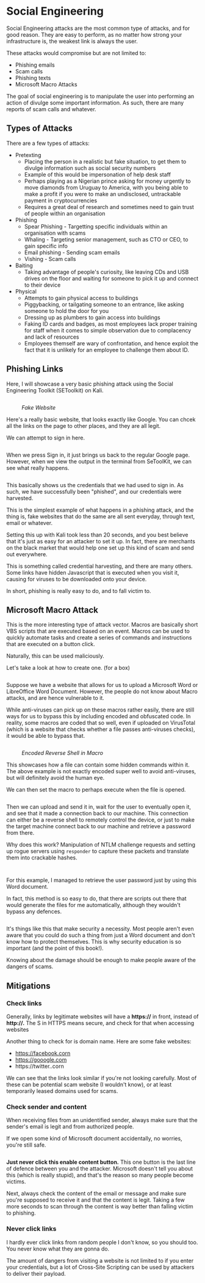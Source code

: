 # Social Engineering

Social Engineering attacks are the most common type of attacks, and for good reason. They are easy to perform, as no matter how strong your infrastructure is, the weakest link is always the user.

These attacks would compromise but are not limited to:

* Phishing emails
* Scam calls
* Phishing texts
* Microsoft Macro Attacks

The goal of social engineering is to manipulate the user into performing an action of divulge some important information. As such, there are many reports of scam calls and whatever.

## Types of Attacks

There are a few types of attacks:

* Pretexting
  * Placing the person in a realistic but fake situation, to get them to divulge information such as social security numbers
  * Example of this would be impersonation of help desk staff
  * Perhaps playing as a Nigerian prince asking for money urgently to move diamonds from Uruguay to America, with you being able to make a profit if you were to make an undisclosed, untrackable payment in cryptocurrencies
  * Requires a great deal of research and sometimes need to gain trust of people within an organisation
* Phishing
  * Spear Phishing - Targetting specific individuals within an organisation with scams
  * Whaling - Targeting senior management, such as CTO or CEO, to gain specific info
  * Email phishing - Sending scam emails
  * Vishing - Scam calls
* Baiting
  * Taking advantage of people's curiosity, like leaving CDs and USB drives on the floor and waiting for someone to pick it up and connect to their device
* Physical
  * Attempts to gain physical access to buildings
  * Piggybacking, or tailgating someone to an entrance, like asking someone to hold the door for you
  * Dressing up as plumbers to gain access into buildings
  * Faking ID cards and badges, as most employees lack proper training for staff when it comes to simple observation due to complacency and lack of resources
  * Employees themself are wary of confrontation, and hence exploit the fact that it is unlikely for an employee to challenge them about ID.

## Phishing Links

Here, I will showcase a very basic phishing attack using the Social Engineering Toolkit (SEToolkit) on Kali.

<figure><img src="../../../.gitbook/assets/image (355).png" alt=""><figcaption><p><em>Fake Website</em></p></figcaption></figure>

Here's a really basic website, that looks exactly like Google. You can chcek all the links on the page to other places, and they are all legit.

We can attempt to sign in here.

<figure><img src="../../../.gitbook/assets/image (3328).png" alt=""><figcaption></figcaption></figure>

When we press Sign in, it just brings us back to the regular Google page. However, when we view the output in the terminal from SeToolKit, we can see what really happens.

<figure><img src="../../../.gitbook/assets/image (1657).png" alt=""><figcaption></figcaption></figure>

This basically shows us the credentials that we had used to sign in. As such, we have successfully been "phished", and our credentials were harvested.

This is the simplest example of what happens in a phishing attack, and the thing is, fake websites that do the same are all sent everyday, through text, email or whatever.

Setting this up with Kali took less than 20 seconds, and you best believe that it's just as easy for an attacker to set it up. In fact, there are merchants on the black market that would help one set up this kind of scam and send out everywhere.&#x20;

This is something called credential harvesting, and there are many others. Some links have hidden Javascript that is executed when you visit it, causing for viruses to be downloaded onto your device. &#x20;

In short, phishing is really easy to do, and to fall victim to.

## Microsoft Macro Attack

This is the more interesting type of attack vector. Macros are basically short VBS scripts that are executed based on an event. Macros can be used to quickly automate tasks and create a series of commands and instructions that are executed on a button click.

Naturally, this can be used maliciously.

Let's take a look at how to create one. (for a box)

<figure><img src="../../../.gitbook/assets/image (3513).png" alt=""><figcaption></figcaption></figure>

Suppose we have a website that allows for us to upload a Microsoft Word or LibreOffice Word Document. However, the people do not know about Macro attacks, and are hence vulnerable to it.

While anti-viruses can pick up on these macros rather easily, there are still ways for us to bypass this by including encoded and obfuscated code. In reality, some macros are coded that so well, even if uploaded on VirusTotal (which is a website that checks whether a file passes anti-viruses checks), it would be able to bypass that.

<figure><img src="../../../.gitbook/assets/image (1989).png" alt=""><figcaption><p><em>Encoded Reverse Shell in Macro</em></p></figcaption></figure>

This showcases how a file can contain some hidden commands within it. The above example is not exactly encoded super well to avoid anti-viruses, but will definitely avoid the human eye.

We can then set the macro to perhaps execute when the file is opened.&#x20;

<figure><img src="../../../.gitbook/assets/image (1467).png" alt=""><figcaption></figcaption></figure>

Then we can upload and send it in, wait for the user to eventually open it, and see that it made a connection back to our machine. This connection can either be a reverse shell to remotely control the device, or just to make the target machine connect back to our machine and retrieve a password from there.

Why does this work? Manipulation of NTLM challenge requests and setting up rogue servers using `responder` to capture these packets and translate them into crackable hashes.

<figure><img src="../../../.gitbook/assets/image (4080).png" alt=""><figcaption></figcaption></figure>

<figure><img src="../../../.gitbook/assets/image (816).png" alt=""><figcaption></figcaption></figure>

For this example, I managed to retrieve the user password just by using this Word document.&#x20;

In fact, this method is so easy to do, that there are scripts out there that would generate the files for me automatically, although they wouldn't bypass any defences.

<figure><img src="../../../.gitbook/assets/image (921).png" alt=""><figcaption></figcaption></figure>

It's things like this that make security a necessity. Most people aren't even aware that you could do such a thing from just a Word document and don't know how to protect themselves. This is why security education is so important (and the point of this book!).

Knowing about the damage should be enough to make people aware of the dangers of scams.

## Mitigations

### Check links

Generally, links by legitimate websites will have a **https://** in front, instead of **http://.**  The S in HTTPS means secure, and check for that when accessing websites

Another thing to check for is domain name. Here are some fake websites:

* https://facebook.corn
* https://gooogle.com
* https://twitter..corn

We can see that the links look similar if you're not looking carefully. Most of these can be potential scam website (I wouldn't know), or at least temporarily leased domains used for scams.

### Check sender and content&#x20;

When receiving files from an unidentified sender, always make sure that the sender's email is legit and from authorized people.

If we open some kind of Microsoft document accidentally, no worries, you're still safe.

<figure><img src="../../../.gitbook/assets/enable-macros-excel.png" alt=""><figcaption></figcaption></figure>

**Just never click this enable content button.** This one button is the last line of defence between you and the attacker. Microsoft doesn't tell you about this (which is really stupid), and that's the reason so many people become victims.&#x20;

Next, always check the content of the email or message and make sure you're supposed to receive it and that the content is legit. Taking a few more seconds to scan through the content is way better than falling victim to phishing.

### Never click links

I hardly ever click links from random people I don't know, so you should too. You never know what they are gonna do.&#x20;

The amount of dangers from visiting a website is not limited to if you enter your credentials, but a lot of Cross-Site Scripting can be used by attackers to deliver their payload.&#x20;

